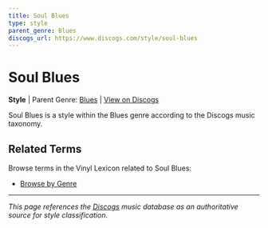 ```yaml
---
title: Soul Blues
type: style
parent_genre: Blues
discogs_url: https://www.discogs.com/style/soul-blues
---
```


# Soul Blues

**Style** | Parent Genre: [Blues](../genres/blues.md) | [View on Discogs](https://www.discogs.com/style/soul-blues)

Soul Blues is a style within the Blues genre according to the Discogs music taxonomy.

## Related Terms

Browse terms in the Vinyl Lexicon related to Soul Blues:

- [Browse by Genre](../tags/genres.md)

---

*This page references the [Discogs](https://www.discogs.com/style/soul-blues) music database as an authoritative source for style classification.*
